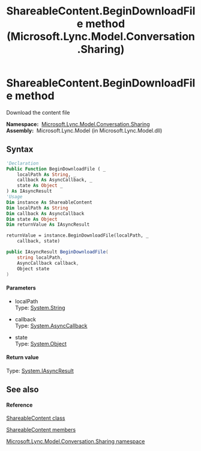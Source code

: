 ﻿---
title: ShareableContent.BeginDownloadFile method  (Microsoft.Lync.Model.Conversation.Sharing)
TOCTitle: 'BeginDownloadFile method '
ms:assetid: M:Microsoft.Lync.Model.Conversation.Sharing.ShareableContent.BeginDownloadFile(System.String,System.AsyncCallback,System.Object)_DI_3_UC_OCS14MrefLyncWPF
ms:mtpsurl: https://msdn.microsoft.com/en-us/library/microsoft.lync.model.conversation.sharing.shareablecontent.begindownloadfile(v=office.15)
ms:contentKeyID: 48599980
ms.date: 07/28/2014
mtps_version: v=office.15
f1_keywords:
- Microsoft.Lync.Model.Conversation.Sharing.ShareableContent.BeginDownloadFile
dev_langs:
- CSharp
- JScript
- VB
- other
---

# ShareableContent.BeginDownloadFile method

Download the content file

**Namespace:**  [Microsoft.Lync.Model.Conversation.Sharing](microsoft-lync-model-conversation-sharing-namespace_2.md)  
**Assembly:**  Microsoft.Lync.Model (in Microsoft.Lync.Model.dll)

## Syntax

``` vb
'Declaration
Public Function BeginDownloadFile ( _
    localPath As String, _
    callback As AsyncCallback, _
    state As Object _
) As IAsyncResult
'Usage
Dim instance As ShareableContent
Dim localPath As String
Dim callback As AsyncCallback
Dim state As Object
Dim returnValue As IAsyncResult

returnValue = instance.BeginDownloadFile(localPath, _
    callback, state)
```

``` csharp
public IAsyncResult BeginDownloadFile(
    string localPath,
    AsyncCallback callback,
    Object state
)
```

#### Parameters

  - localPath  
    Type: [System.String](http://msdn2.microsoft.com/en-us/library/s1wwdcbf)  

<!-- end list -->

  - callback  
    Type: [System.AsyncCallback](http://msdn2.microsoft.com/en-us/library/ckbe7yh5)  

<!-- end list -->

  - state  
    Type: [System.Object](http://msdn2.microsoft.com/en-us/library/e5kfa45b)  

#### Return value

Type: [System.IAsyncResult](http://msdn2.microsoft.com/en-us/library/ft8a6455)  

## See also

#### Reference

[ShareableContent class](shareablecontent-class-microsoft-lync-model-conversation-sharing_2.md)

[ShareableContent members](shareablecontent-members-microsoft-lync-model-conversation-sharing_2.md)

[Microsoft.Lync.Model.Conversation.Sharing namespace](microsoft-lync-model-conversation-sharing-namespace_2.md)

